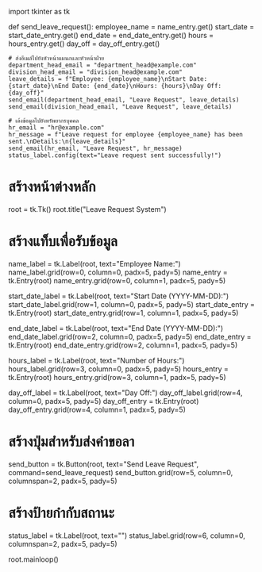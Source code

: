 import tkinter as tk

def send_leave_request():
    employee_name = name_entry.get()
    start_date = start_date_entry.get()
    end_date = end_date_entry.get()
    hours = hours_entry.get()
    day_off = day_off_entry.get()

    # ส่งอีเมล์ไปยังหัวหน้าแผนกและหัวหน้าฝ่าย
    department_head_email = "department_head@example.com"
    division_head_email = "division_head@example.com"
    leave_details = f"Employee: {employee_name}\nStart Date: {start_date}\nEnd Date: {end_date}\nHours: {hours}\nDay Off: {day_off}"
    send_email(department_head_email, "Leave Request", leave_details)
    send_email(division_head_email, "Leave Request", leave_details)
    
    # เด้งข้อมูลไปยังทรัพยากรบุคคล
    hr_email = "hr@example.com"
    hr_message = f"Leave request for employee {employee_name} has been sent.\nDetails:\n{leave_details}"
    send_email(hr_email, "Leave Request", hr_message)
    status_label.config(text="Leave request sent successfully!")

# สร้างหน้าต่างหลัก
root = tk.Tk()
root.title("Leave Request System")

# สร้างแท็บเพื่อรับข้อมูล
name_label = tk.Label(root, text="Employee Name:")
name_label.grid(row=0, column=0, padx=5, pady=5)
name_entry = tk.Entry(root)
name_entry.grid(row=0, column=1, padx=5, pady=5)

start_date_label = tk.Label(root, text="Start Date (YYYY-MM-DD):")
start_date_label.grid(row=1, column=0, padx=5, pady=5)
start_date_entry = tk.Entry(root)
start_date_entry.grid(row=1, column=1, padx=5, pady=5)

end_date_label = tk.Label(root, text="End Date (YYYY-MM-DD):")
end_date_label.grid(row=2, column=0, padx=5, pady=5)
end_date_entry = tk.Entry(root)
end_date_entry.grid(row=2, column=1, padx=5, pady=5)

hours_label = tk.Label(root, text="Number of Hours:")
hours_label.grid(row=3, column=0, padx=5, pady=5)
hours_entry = tk.Entry(root)
hours_entry.grid(row=3, column=1, padx=5, pady=5)

day_off_label = tk.Label(root, text="Day Off:")
day_off_label.grid(row=4, column=0, padx=5, pady=5)
day_off_entry = tk.Entry(root)
day_off_entry.grid(row=4, column=1, padx=5, pady=5)

# สร้างปุ่มสำหรับส่งคำขอลา
send_button = tk.Button(root, text="Send Leave Request", command=send_leave_request)
send_button.grid(row=5, column=0, columnspan=2, padx=5, pady=5)

# สร้างป้ายกำกับสถานะ
status_label = tk.Label(root, text="")
status_label.grid(row=6, column=0, columnspan=2, padx=5, pady=5)

root.mainloop()
